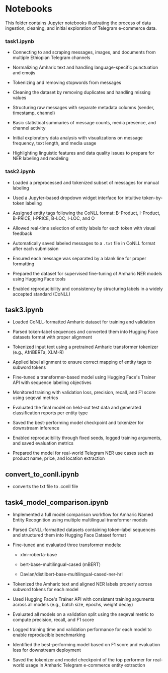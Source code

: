 # Notebooks

This folder contains Jupyter notebooks illustrating the process of data ingestion, cleaning, and initial exploration of Telegram e-commerce data.

### task1.ipynb
- Connecting to and scraping messages, images, and documents from multiple Ethiopian Telegram channels

- Normalizing Amharic text and handling language-specific punctuation and emojis

- Tokenizing and removing stopwords from messages

- Cleaning the dataset by removing duplicates and handling missing values

- Structuring raw messages with separate metadata columns (sender, timestamp, channel)

- Basic statistical summaries of message counts, media presence, and channel activity

- Initial exploratory data analysis with visualizations on message frequency, text length, and media usage

- Highlighting linguistic features and data quality issues to prepare for NER labeling and modeling

### task2.ipynb

- Loaded a preprocessed and tokenized subset of messages for manual labeling

- Used a Jupyter-based dropdown widget interface for intuitive token-by-token labeling

- Assigned entity tags following the CoNLL format: B-Product, I-Product, B-PRICE, I-PRICE, B-LOC, I-LOC, and O

- Allowed real-time selection of entity labels for each token with visual feedback

- Automatically saved labeled messages to a `.txt` file in CoNLL format after each submission

- Ensured each message was separated by a blank line for proper formatting

- Prepared the dataset for supervised fine-tuning of Amharic NER models using Hugging Face tools

- Enabled reproducibility and consistency by structuring labels in a widely accepted standard (CoNLL)

## task3.ipynb

- Loaded CoNLL-formatted Amharic dataset for training and validation

- Parsed token-label sequences and converted them into Hugging Face datasets format with proper alignment

- Tokenized input text using a pretrained Amharic transformer tokenizer (e.g., AfriBERTa, XLM-R)

- Applied label alignment to ensure correct mapping of entity tags to subword tokens

- Fine-tuned a transformer-based model using Hugging Face's Trainer API with sequence labeling objectives

- Monitored training with validation loss, precision, recall, and F1 score using seqeval metrics

- Evaluated the final model on held-out test data and generated classification reports per entity type

- Saved the best-performing model checkpoint and tokenizer for downstream inference

- Enabled reproducibility through fixed seeds, logged training arguments, and saved evaluation metrics

- Prepared the model for real-world Telegram NER use cases such as product name, price, and location extraction

## convert_to_conll.ipynb

- converts the txt file to .conll file

## task4_model_comparison.ipynb

- Implemented a full model comparison workflow for Amharic Named Entity Recognition using multiple multilingual transformer models

- Parsed CoNLL-formatted datasets containing token–label sequences and structured them into Hugging Face Dataset format

- Fine-tuned and evaluated three transformer models:

    - xlm-roberta-base

    - bert-base-multilingual-cased (mBERT)

    - Davlan/distilbert-base-multilingual-cased-ner-hrl

- Tokenized the Amharic text and aligned NER labels properly across subword tokens for each model

- Used Hugging Face's Trainer API with consistent training arguments across all models (e.g., batch size, epochs, weight decay)

- Evaluated all models on a validation split using the seqeval metric to compute precision, recall, and F1 score

- Logged training time and validation performance for each model to enable reproducible benchmarking

- Identified the best-performing model based on F1 score and evaluation loss for downstream deployment

- Saved the tokenizer and model checkpoint of the top performer for real-world usage in Amharic Telegram e-commerce entity      extraction